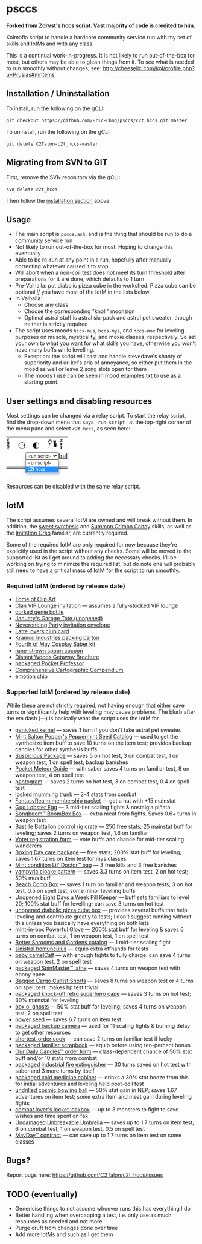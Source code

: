 # psccs

**[Forked from Zdrvst's hccs script. Vast majority of code is credited to him.](https://github.com/c2talon/c2t_hccs)**

Kolmafia script to handle a hardcore community service run with my set of skills and IotMs and with any class.

This is a continual work-in-progress. It is not likely to run out-of-the-box for most, but others may be able to glean things from it. To see what is needed to run smoothly without changes, see: http://cheesellc.com/kol/profile.php?u=Prusias#mritems

## Installation / Uninstallation

To install, run the following on the gCLI:

`git checkout https://github.com/Eric-Chng/psccs/c2t_hccs.git master`

To uninstall, run the following on the gCLI:

`git delete C2Talon-c2t_hccs-master`

## Migrating from SVN to GIT

First, remove the SVN repository via the gCLI:

`svn delete c2t_hccs`

Then follow the [installation section](#installation--uninstallation) above

## Usage

* The main script is `psccs.ash`, and is the thing that should be run to do a community service run
* Not likely to run out-of-the-box for most. Hoping to change this eventually
* Able to be re-run at any point in a run, hopefully after manually correcting whatever caused it to stop
* Will abort when a non-coil test does not meet its turn threshold after preparations for it are done, which defaults to 1 turn
* Pre-Valhalla: put diabolic pizza cube in the workshed. Pizza cube can be optional _if_ you have most of the IotM in the lists below
* In Valhalla:
    - Choose any class
    - Choose the corresponding "knoll" moonsign
    - Optimal astral stuff is astral six-pack and astral pet sweater, though neither is strictly required
* The script uses moods `hccs-mus`, `hccs-mys`, and `hccs-mox` for leveling purposes on muscle, mysticality, and moxie classes, respectively. So set your own to what you want for what skills you have, otherwise you won't have many buffs while levelling.
    - Exception: the script will cast and handle stevedave's shanty of superiority and ur-kel's aria of annoyance, so either put them in the mood as well or leave 2 song slots open for them
    - The moods I use can be seen in [mood examples.txt](https://github.com/c2talon/c2t_hccs/blob/master/mood%20examples.txt) to use as a starting point.

## User settings and disabling resources

Most settings can be changed via a relay script. To start the relay script, find the drop-down menu that says `-run script-` at the top-right corner of the menu pane and select `c2t hccs`, as seen here:

![relay script location](https://github.com/C2Talon/c2t_hccs/blob/master/relay_script_location.png "relay script location")

Resources can be disabled with the same relay script.

## IotM

The script assumes several IotM are owned and will break without them. In addition, the [sweet synthesis](https://kol.coldfront.net/thekolwiki/index.php/Sweet_Synthesis) and [Summon Crimbo Candy](https://kol.coldfront.net/thekolwiki/index.php/Summon_Crimbo_Candy) skills, as well as the [Imitation Crab](https://kol.coldfront.net/thekolwiki/index.php/Imitation_Crab) familiar, are currently required.

Some of the required IotM are only required for now because they're explicitly used in the script without any checks. Some will be moved to the supported list as I get around to adding the necessary checks. I'll be working on trying to minimize the required list, but do note one will probably still need to have a critical mass of IotM for the script to run smoothly.

### Required IotM (ordered by release date)
* [Tome of Clip Art](https://kol.coldfront.net/thekolwiki/index.php/Tome_of_Clip_Art)
* [Clan VIP Lounge invitation](https://kol.coldfront.net/thekolwiki/index.php/Clan_VIP_Lounge_invitation) &mdash; assumes a fully-stocked VIP lounge
* [corked genie bottle](https://kol.coldfront.net/thekolwiki/index.php/Corked_genie_bottle)
* [January's Garbge Tote (unopened)](https://kol.coldfront.net/thekolwiki/index.php/January%27s_Garbage_Tote_(unopened))
* [Neverending Party invitation envelope](https://kol.coldfront.net/thekolwiki/index.php/Neverending_Party_invitation_envelope)
* [Latte lovers club card](https://kol.coldfront.net/thekolwiki/index.php/Latte_lovers_club_card)
* [Kramco Industries packing carton](https://kol.coldfront.net/thekolwiki/index.php/Kramco_Industries_packing_carton)
* [Fourth of May Cosplay Saber kit](https://kol.coldfront.net/thekolwiki/index.php/Fourth_of_May_Cosplay_Saber_Kit)
* [rune-strewn spoon cocoon](https://kol.coldfront.net/thekolwiki/index.php/Rune-strewn_spoon_cocoon)
* [Distant Woods Getaway Brochure](https://kol.coldfront.net/thekolwiki/index.php/Distant_Woods_Getaway_Brochure)
* [packaged Pocket Professor](https://kol.coldfront.net/thekolwiki/index.php/Packaged_Pocket_Professor)
* [Comprehensive Cartographic Compendium](https://kol.coldfront.net/thekolwiki/index.php/Comprehensive_Cartographic_Compendium)
* [emotion chip](https://kol.coldfront.net/thekolwiki/index.php/Emotion_chip)

### Supported IotM (ordered by release date)

While these are not strictly required, not having enough that either save turns or significantly help with leveling may cause problems. The blurb after the em dash (&mdash;) is basically what the script uses the IotM for.

* [panicked kernel](https://kol.coldfront.net/thekolwiki/index.php/Panicked_kernel) &mdash; saves 1 turn if you don't take astral pet sweater.  
* [Mint Salton Pepper's Peppermint Seed Catalog](https://kol.coldfront.net/thekolwiki/index.php/Mint_Salton_Pepper%27s_Peppermint_Seed_Catalog) &mdash; used to get the synthesize item buff to save 10 turns on the item test; provides backup candies for other synthesis buffs
* [Suspicious Package](https://kol.coldfront.net/thekolwiki/index.php/Suspicious_package) &mdash; saves 5 on hot test, 3 on combat test, 1 on weapon test, 1 on spell test; backup banishes
* [Pocket Meteor Guide](https://kol.coldfront.net/thekolwiki/index.php/Pocket_Meteor_Guide) &mdash; with saber saves 4 turns on familiar text, 8 on weapon test, 4 on spell test
* [pantogram](https://kol.coldfront.net/thekolwiki/index.php/Pantogram) &mdash; saves 2 turns on hot test, 3 on combat test, 0.4 on spell test
* [locked mumming trunk](https://kol.coldfront.net/thekolwiki/index.php/Locked_mumming_trunk) &mdash; 2-4 stats from combat
* [FantasyRealm membership packet](https://kol.coldfront.net/thekolwiki/index.php/FantasyRealm_membership_packet) &mdash; get a hat with +15 mainstat
* [God Lobster Egg](https://kol.coldfront.net/thekolwiki/index.php/God_Lobster_Egg) &mdash; 3 mid-tier scaling fights & nostalgia pi&ntilde;ata
* [Songboom&trade; BoomBox Box](https://kol.coldfront.net/thekolwiki/index.php/SongBoom%E2%84%A2_BoomBox_Box) &mdash; extra meat from fights. Saves 0.6+ turns in weapon test
* [Bastille Battalion control rig crate](https://kol.coldfront.net/thekolwiki/index.php/Bastille_Battalion_control_rig_crate) &mdash; 250 free stats; 25 mainstat buff for leveling; saves 2 turns on weapon test, 1.6 on familiar
* [Voter registration form](https://kol.coldfront.net/thekolwiki/index.php/Voter_registration_form) &mdash; vote buffs and chance for mid-tier scaling wanderers
* [Boxing Day care package](https://kol.coldfront.net/thekolwiki/index.php/Boxing_Day_care_package) &mdash; free stats; 200% stat buff for leveling; saves 1.67 turns on item test for mys classes
* [Mint condition Lil' Doctor&trade; bag](https://kol.coldfront.net/thekolwiki/index.php/Mint_condition_Lil%27_Doctor%E2%84%A2_bag) &mdash; 3 free kills and 3 free banishes
* [vampyric cloake pattern](https://kol.coldfront.net/thekolwiki/index.php/Vampyric_cloake_pattern) &mdash; saves 3.3 turns on item test, 2 on hot test; 50% mus buff
* [Beach Comb Box](https://kol.coldfront.net/thekolwiki/index.php/Beach_Comb_Box) &mdash; saves 1 turn on familiar and weapon tests, 3 on hot test, 0.5 on spell test; some minor levelling buffs
* [Unopened Eight Days a Week Pill Keeper](https://kol.coldfront.net/thekolwiki/index.php/Unopened_Eight_Days_a_Week_Pill_Keeper) &mdash; buff sets familiars to level 20; 100% stat buff for levelling; can save 3 turns on hot test
* [unopened diabolic pizza cube box](https://kol.coldfront.net/thekolwiki/index.php/Unopened_diabolic_pizza_cube_box) &mdash; provides several buffs that help leveling and contribute greatly to tests; I don't suggest running without this unless you basically have everything on both lists
* [mint-in-box Powerful Glove](https://kol.coldfront.net/thekolwiki/index.php/Mint-in-box_Powerful_Glove) &mdash; 200% stat buff for leveling & saves 6 turns on combat test, 1 on weapon test, 1 on spell test
* [Better Shrooms and Gardens catalog](https://kol.coldfront.net/thekolwiki/index.php/Better_Shrooms_and_Gardens_catalog) &mdash; 1 mid-tier scaling fight
* [sinistral homunculus](https://kol.coldfront.net/thekolwiki/index.php/Sinistral_homunculus) &mdash; equip extra offhands for tests
* [baby camelCalf](https://kol.coldfront.net/thekolwiki/index.php/Baby_camelCalf) &mdash; with enough fights to fully charge: can save 4 turns on weapon test, 2 on spell test
* [packaged SpinMaster&trade; lathe](https://kol.coldfront.net/thekolwiki/index.php/Packaged_SpinMaster%E2%84%A2_lathe) &mdash; saves 4 turns on weapon test with ebony epee
* [Bagged Cargo Cultist Shorts](https://kol.coldfront.net/thekolwiki/index.php/Bagged_Cargo_Cultist_Shorts) &mdash; saves 8 turns on weapon test or 4 turns on spell test; makes hp test trivial
* [packaged knock-off retro superhero cape](https://kol.coldfront.net/thekolwiki/index.php/Packaged_knock-off_retro_superhero_cape) &mdash; saves 3 turns on hot test; 30% mainstat for leveling
* [box o' ghosts](https://kol.coldfront.net/thekolwiki/index.php/Box_o%27_ghosts) &mdash; 50% stat buff for leveling; saves 4 turns on weapon test, 2 on spell test
* [power seed](https://kol.coldfront.net/thekolwiki/index.php/Power_seed) &mdash; saves 6.7 turns on item test
* [packaged backup camera](https://kol.coldfront.net/thekolwiki/index.php/Packaged_backup_camera) &mdash; used for 11 scaling fights & burning delay to get other resources
* [shortest-order cook](https://kol.coldfront.net/thekolwiki/index.php/Shortest-order_cook) &mdash; can save 2 turns on familiar test if lucky
* [packaged familiar scrapbook](https://kol.coldfront.net/thekolwiki/index.php/Packaged_familiar_scrapbook) &mdash; equip before using ten-percent bonus
* [Our Daily Candles&trade; order form](https://kol.coldfront.net/thekolwiki/index.php/Our_Daily_Candles%E2%84%A2_order_form) &mdash; class-dependent chance of 50% stat buff and/or 10 stats from combat
* [packaged industrial fire extinguisher](https://kol.coldfront.net/thekolwiki/index.php/Packaged_industrial_fire_extinguisher) &mdash; 30 turns saved on hot test with saber and 3 more turns by itself
* [packaged cold medicine cabinet](https://kol.coldfront.net/thekolwiki/index.php/Packaged_cold_medicine_cabinet) &mdash; drinks a 30% stat booze from this for initial adventures and leveling help post-coil test
* [undrilled cosmic bowling ball](https://kol.coldfront.net/thekolwiki/index.php/Undrilled_cosmic_bowling_ball) &mdash; 50% stat gain in NEP; saves 1.67 adventures on item test; some extra item and meat gain during leveling fights
* [combat lover's locket lockbox](https://kol.coldfront.net/thekolwiki/index.php/Combat_lover%27s_locket_lockbox) &mdash; up to 3 monsters to fight to save wishes and time spent on fax
* [Undamaged Unbreakable Umbrella](https://kol.coldfront.net/thekolwiki/index.php/Undamaged_Unbreakable_Umbrella) &mdash; saves up to 1.7 turns on item test, 6 on combat test, 1 on weapon test, 0.5 on spell test
* [MayDay&trade; contract](https://kol.coldfront.net/thekolwiki/index.php/MayDay%E2%84%A2_contract) &mdash; can save up to 1.7 turns on item test on some classes

## Bugs?
Report bugs here: https://github.com/C2Talon/c2t_hccs/issues

## TODO (eventually)

* Genericise things to not assume whoever runs this has everything I do
* Better handling when overcapping a test, i.e. only use as much resources as needed and not more
* Purge cruft from changes done over time
* Add more IotMs and such as I get them

